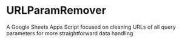 # URLParamRemover
A Google Sheets Apps Script focused on cleaning URLs of all query parameters for more straightforward data handling
